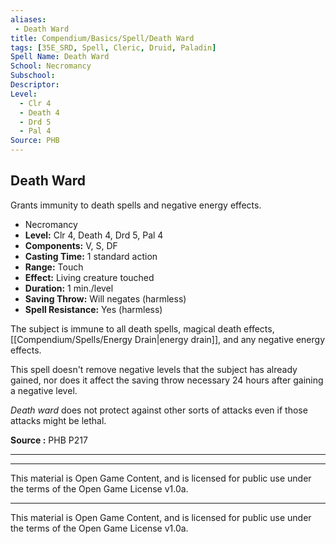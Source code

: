 ```yaml
---
aliases:
 - Death Ward
title: Compendium/Basics/Spell/Death Ward
tags: [35E_SRD, Spell, Cleric, Druid, Paladin]
Spell Name: Death Ward
School: Necromancy
Subschool: 
Descriptor: 
Level:
  - Clr 4
  - Death 4
  - Drd 5
  - Pal 4
Source: PHB
---
```



## Death Ward

Grants immunity to death spells and negative energy effects.

*   Necromancy
*   **Level:** Clr 4, Death 4, Drd 5, Pal 4
*   **Components:** V, S, DF
*   **Casting Time:** 1 standard action
*   **Range:** Touch
*   **Effect:** Living creature touched
*   **Duration:** 1 min./level
*   **Saving Throw:** Will negates (harmless)
*   **Spell Resistance:** Yes (harmless)

<p>The subject is immune to all death spells, magical death effects, [[Compendium/Spells/Energy Drain|energy drain]], and any negative energy effects.</p><p>This spell doesn't remove negative levels that the subject has already gained, nor does it affect the saving throw necessary 24 hours after gaining a negative level.</p><p><i>Death ward</i> does not protect against other sorts of attacks even if those attacks might be lethal.</p>

**Source :** PHB P217

---

---

This material is Open Game Content, and is licensed for public use under the terms of the Open Game License v1.0a.

---

This material is Open Game Content, and is licensed for public use under the terms of the Open Game License v1.0a.
